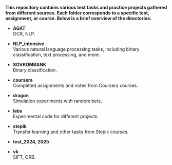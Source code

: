 **This repository contains various test tasks and practice projects gathered from different sources. Each folder corresponds to a specific test, assignment, or course. Below is a brief overview of the directories:**

- **AGAT**  
  OCR, NLP.

- **NLP_intensive**  
  Various natural language processing tasks, including binary classification, text processing, and more.

- **SOVKOMBANK**  
  Binary classification.

- **coursera**  
  Completed assignments and notes from Coursera courses.

- **dragon**  
  Simulation experiments with random bets.

- **labs**  
  Experimental code for different projects.

- **stepik**  
  Transfer learning and other tasks from Stepik courses.

- **test_2024, 2025**

- **vk**  
  SIFT, ORB.
